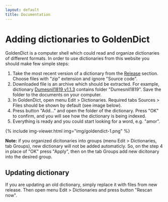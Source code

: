 ```yaml
---
layout: default
title: Documentation
---
```


# Adding dictionaries to GoldenDict

GoldenDict is a computer shell which could read and organize dictionaries of different formats. In order to use dictionaries from this website you should make few simple steps:

1. Take the most recent version of a dictionary from the [Release](https://github.com/nikita-moor/latin-dictionary/releases) section. Choose files with "zip" extension and ignore "Source code".
1. Downloaded file is an archive which should be extracted. For example, dictionary [Dumesnil1819 v1.1.3](https://github.com/nikita-moor/latin-dictionary/releases/download/release/Dumesnil1819-1.1.3.zip) contains folder "Dumesnil1819". Save the folder to the documents on your computer.
1. In GoldenDict, open menu Edit > Dictionaries. Required tabs Sources > Files should be shown by default (see image below).
1. Press button "Add…" and open the folder of the dictionary. Press "OK" to confirm, and you will see how the dictionary is being indexed.
1. Everything is ready and you could start looking for a word, e.g. "amor".

{% include img-viewer.html img="img/goldendict-1.png" %}

**Note:** if you organized dicitonaries into groups (menu Edit > Dictionaries, tab Groups), new dictionary will not be added automaticly. So, on the step 4 in place of "OK" press "Apply", then on the tab Groups add new dicitonary into the desired group.

## Updating dictionary

If you are updating an old dictionary, simply replace it with files from new release. Then open menu Edit > Dictionaries and press button "Rescan now".
